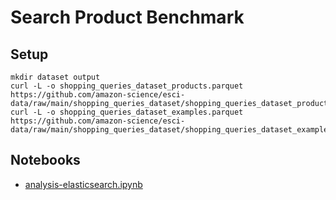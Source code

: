 # Search Product Benchmark

## Setup

```
mkdir dataset output
curl -L -o shopping_queries_dataset_products.parquet https://github.com/amazon-science/esci-data/raw/main/shopping_queries_dataset/shopping_queries_dataset_products.parquet
curl -L -o shopping_queries_dataset_examples.parquet https://github.com/amazon-science/esci-data/raw/main/shopping_queries_dataset/shopping_queries_dataset_examples.parquet
```

## Notebooks

- [analysis-elasticsearch.ipynb](analysis-elasticsearch.ipynb)
